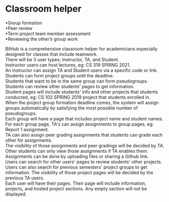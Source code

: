 # Classroom helper
•Group formation <br/>
•Peer review <br/>
•Term project team member assessment <br/>
•Reviewing the other’s group work

BilHub is a comprehensive classroom helper for academicians especially designed for classes that include teamwork. <br />
There will be 3 user types; Instructor, TA, and Student. <br />
Instructor users can host lectures, eg: CS 319 SPRING 2021. <br />
An instructor can assign TA and Student users via a specific code or link. <br />
Students can form project groups until the deadline. <br />
Students that want to be in the same group can form pseudogroups. <br />
Students can review other students' pages to get information. <br />
Student pages will include students' info and other projects that students conducted, eg: CS 102 SPRING 2019 project that students enrolled in. <br />
When the project group formation deadline comes, the system will assign groups automatically by satisfying the most possible number of pseudogroups. <br />
Each group will have a page that includes project name and student names. <br />
For each group page, TA's can assign assignments to group pages. eg: Report 1 assignment. <br />
TA can also assign peer grading assignments that students can grade each other for assignments. <br />
The visibility of those assignments and peer gradings will be decided by TA. Other students can only view those assignments if TA enables them. <br />
Assignments can be done by uploading files or sharing a Github link. <br />
Users can search for other users' pages to review students' other projects. <br />
Users can also search for previous semesters' project groups to get information. The visibility of those project pages will be decided by the previous TA users.  <br />
Each user will have their pages. Their page will include information, projects, and hosted project sections. Any empty section will not be displayed. <br />


